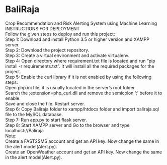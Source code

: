 # BaliRaja
Crop Recommendation and Risk Alerting System using Machine Learning<br />
INSTRUCTIONS FOR DEPLOYMENT<br />
Follow the given steps to deploy and run this project:<br />
Step 1: Download and install Python 3.5 or higher version and XAMPP server.<br />
Step 2: Download the project repository.<br />
Step 3: Create a virtual environment and activate virtualenv.<br />
Step 4: Open directory where requirement.txt file is located and run “pip install -r requirements.txt”. It will install all the required packages for the project.<br />
Step 5: Enable the curl library if it is not enabled by using the following steps:<br />
        Open php.ini file, it is usually located in the server’s root folder <br />
        Search the ;extension=php_curl.dll and remove the semicolon ‘;’ before it to enable.<br />
        Save and close the file. Restart server.<br />
Step 6: Copy Baliraja folder to xampp/htdocs folder and import baliraja.sql file to the MySQL database.<br />
Step 7: Run app.py to start flask server.<br />
Step 8: Start XAMPP server and Go to the browser and type localhost://Baliraja<br />
Note:<br />
Create a FAST2SMS account and get an API key. Now change the same in the alert model(Alert.py).<br />
Create an OpenWeather account and get an API key. Now change the same in the alert model(Alert.py).<br />
